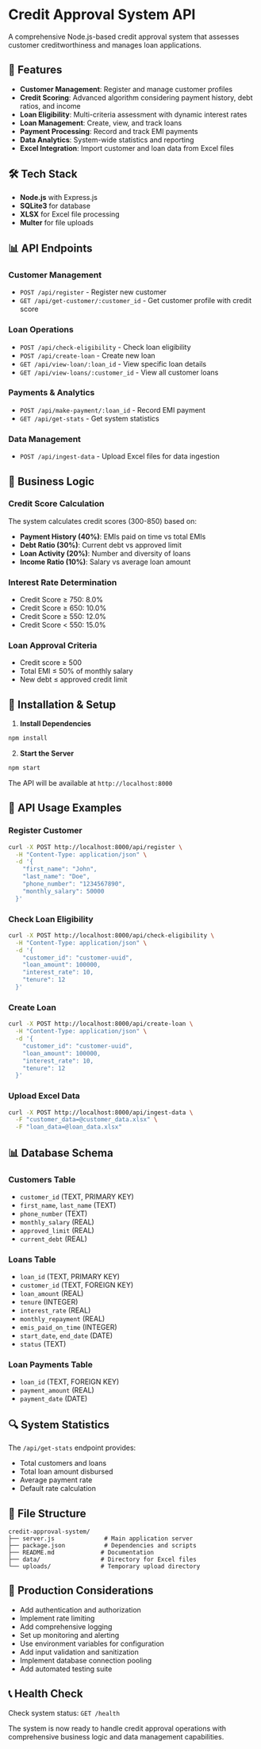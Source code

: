 # Credit Approval System API

A comprehensive Node.js-based credit approval system that assesses customer creditworthiness and manages loan applications.

## 🚀 Features

- **Customer Management**: Register and manage customer profiles
- **Credit Scoring**: Advanced algorithm considering payment history, debt ratios, and income
- **Loan Eligibility**: Multi-criteria assessment with dynamic interest rates
- **Loan Management**: Create, view, and track loans
- **Payment Processing**: Record and track EMI payments
- **Data Analytics**: System-wide statistics and reporting
- **Excel Integration**: Import customer and loan data from Excel files

## 🛠️ Tech Stack

- **Node.js** with Express.js
- **SQLite3** for database
- **XLSX** for Excel file processing
- **Multer** for file uploads

## 📊 API Endpoints

### Customer Management
- `POST /api/register` - Register new customer
- `GET /api/get-customer/:customer_id` - Get customer profile with credit score

### Loan Operations
- `POST /api/check-eligibility` - Check loan eligibility
- `POST /api/create-loan` - Create new loan
- `GET /api/view-loan/:loan_id` - View specific loan details
- `GET /api/view-loans/:customer_id` - View all customer loans

### Payments & Analytics
- `POST /api/make-payment/:loan_id` - Record EMI payment
- `GET /api/get-stats` - Get system statistics

### Data Management
- `POST /api/ingest-data` - Upload Excel files for data ingestion

## 🧮 Business Logic

### Credit Score Calculation
The system calculates credit scores (300-850) based on:
- **Payment History (40%)**: EMIs paid on time vs total EMIs
- **Debt Ratio (30%)**: Current debt vs approved limit
- **Loan Activity (20%)**: Number and diversity of loans
- **Income Ratio (10%)**: Salary vs average loan amount

### Interest Rate Determination
- Credit Score ≥ 750: 8.0%
- Credit Score ≥ 650: 10.0%
- Credit Score ≥ 550: 12.0%
- Credit Score < 550: 15.0%

### Loan Approval Criteria
- Credit score ≥ 500
- Total EMI ≤ 50% of monthly salary
- New debt ≤ approved credit limit

## 🔧 Installation & Setup

1. **Install Dependencies**
```bash
npm install
```

2. **Start the Server**
```bash
npm start
```

The API will be available at `http://localhost:8000`

## 📝 API Usage Examples

### Register Customer
```bash
curl -X POST http://localhost:8000/api/register \
  -H "Content-Type: application/json" \
  -d '{
    "first_name": "John",
    "last_name": "Doe",
    "phone_number": "1234567890",
    "monthly_salary": 50000
  }'
```

### Check Loan Eligibility
```bash
curl -X POST http://localhost:8000/api/check-eligibility \
  -H "Content-Type: application/json" \
  -d '{
    "customer_id": "customer-uuid",
    "loan_amount": 100000,
    "interest_rate": 10,
    "tenure": 12
  }'
```

### Create Loan
```bash
curl -X POST http://localhost:8000/api/create-loan \
  -H "Content-Type: application/json" \
  -d '{
    "customer_id": "customer-uuid",
    "loan_amount": 100000,
    "interest_rate": 10,
    "tenure": 12
  }'
```

### Upload Excel Data
```bash
curl -X POST http://localhost:8000/api/ingest-data \
  -F "customer_data=@customer_data.xlsx" \
  -F "loan_data=@loan_data.xlsx"
```

## 📊 Database Schema

### Customers Table
- `customer_id` (TEXT, PRIMARY KEY)
- `first_name`, `last_name` (TEXT)
- `phone_number` (TEXT)
- `monthly_salary` (REAL)
- `approved_limit` (REAL)
- `current_debt` (REAL)

### Loans Table
- `loan_id` (TEXT, PRIMARY KEY)
- `customer_id` (TEXT, FOREIGN KEY)
- `loan_amount` (REAL)
- `tenure` (INTEGER)
- `interest_rate` (REAL)
- `monthly_repayment` (REAL)
- `emis_paid_on_time` (INTEGER)
- `start_date`, `end_date` (DATE)
- `status` (TEXT)

### Loan Payments Table
- `loan_id` (TEXT, FOREIGN KEY)
- `payment_amount` (REAL)
- `payment_date` (DATE)

## 🔍 System Statistics

The `/api/get-stats` endpoint provides:
- Total customers and loans
- Total loan amount disbursed
- Average payment rate
- Default rate calculation

## 📁 File Structure

```
credit-approval-system/
├── server.js              # Main application server
├── package.json           # Dependencies and scripts
├── README.md             # Documentation
├── data/                 # Directory for Excel files
└── uploads/              # Temporary upload directory
```

## 🚀 Production Considerations

- Add authentication and authorization
- Implement rate limiting
- Add comprehensive logging
- Set up monitoring and alerting
- Use environment variables for configuration
- Add input validation and sanitization
- Implement database connection pooling
- Add automated testing suite

## 📞 Health Check

Check system status: `GET /health`

The system is now ready to handle credit approval operations with comprehensive business logic and data management capabilities.
